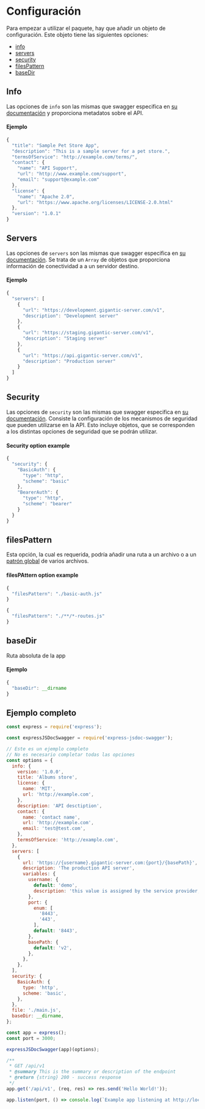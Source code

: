# Configuración

Para empezar a utilizar el paquete, hay que añadir un objeto de configuración. Este objeto tiene las siguientes opciones:

- [info](configuration.md?id=info)
- [servers](configuration.md?id=servers)
- [security](configuration.md?id=security)
- [filesPattern](configuration.md?id=filespattern)
- [baseDir](configuration.md?id=basedir)

## Info

Las opciones de `info` son las mismas que swagger especifica en [su documentación](https://swagger.io/specification/#info-object) y proporciona metadatos sobre el API.

#### Ejemplo

```javascript
{
  "title": "Sample Pet Store App",
  "description": "This is a sample server for a pet store.",
  "termsOfService": "http://example.com/terms/",
  "contact": {
    "name": "API Support",
    "url": "http://www.example.com/support",
    "email": "support@example.com"
  },
  "license": {
    "name": "Apache 2.0",
    "url": "https://www.apache.org/licenses/LICENSE-2.0.html"
  },
  "version": "1.0.1"
}
```

## Servers

Las opciones de `servers` son las mismas que swagger especifica en [su documentación](https://swagger.io/specification/#server-object). Se trata de un `Array` de objetos que proporciona información de conectividad a a un servidor destino.

#### Ejemplo

```javascript
{
  "servers": [
    {
      "url": "https://development.gigantic-server.com/v1",
      "description": "Development server"
    },
    {
      "url": "https://staging.gigantic-server.com/v1",
      "description": "Staging server"
    },
    {
      "url": "https://api.gigantic-server.com/v1",
      "description": "Production server"
    }
  ]
}
```

## Security

Las opciones de `security` son las mismas que swagger especifica en [su documentación](https://swagger.io/specification/#security-requirement-object). Consiste la configuración de los mecanismos de seguridad que pueden utilizarse en la API. Esto incluye objetos, que se corresponden a los distintas opciones de seguridad que se podrán utilizar.

#### Security option example

```javascript
{
  "security": {
    "BasicAuth": {
      "type": "http",
      "scheme": "basic"
    },
    "BearerAuth": {
      "type": "http",
      "scheme": "bearer"
    }
  }
}
```

## filesPattern

Esta opción, la cual es requerida, podría añadir una ruta a un archivo o a un [patrón global](https://en.wikipedia.org/wiki/Glob_(programming)) de varios archivos.

#### filesPAttern option example

```javascript
{
  "filesPattern": "./basic-auth.js"
}
```

```javascript
{
  "filesPattern": "./**/*-routes.js"
}
```

## baseDir

Ruta absoluta de la app

#### Ejemplo

```javascript
{
  "baseDir": __dirname
}
```

## Ejemplo completo

```javascript
const express = require('express');

const expressJSDocSwagger = require('express-jsdoc-swagger');

// Este es un ejemplo completo
// No es necesario completar todas las opciones
const options = {
  info: {
    version: '1.0.0',
    title: 'Albums store',
    license: {
      name: 'MIT',
      url: 'http://example.com',
    },
    description: 'API desctiption',
    contact: {
      name: 'contact name',
      url: 'http://example.com',
      email: 'test@test.com',
    },
    termsOfService: 'http://example.com',
  },
  servers: [
    {
      url: 'https://{username}.gigantic-server.com:{port}/{basePath}',
      description: 'The production API server',
      variables: {
        username: {
          default: 'demo',
          description: 'this value is assigned by the service provider, in this example `gigantic-server.com`',
        },
        port: {
          enum: [
            '8443',
            '443',
          ],
          default: '8443',
        },
        basePath: {
          default: 'v2',
        },
      },
    },
  ],
  security: {
    BasicAuth: {
      type: 'http',
      scheme: 'basic',
    },
  },
  file: './main.js',
  baseDir: __dirname,
};

const app = express();
const port = 3000;

expressJSDocSwagger(app)(options);

/**
 * GET /api/v1
 * @summary This is the summary or description of the endpoint
 * @return {string} 200 - success response
 */
app.get('/api/v1', (req, res) => res.send('Hello World!'));

app.listen(port, () => console.log(`Example app listening at http://localhost:${port}`));
```



